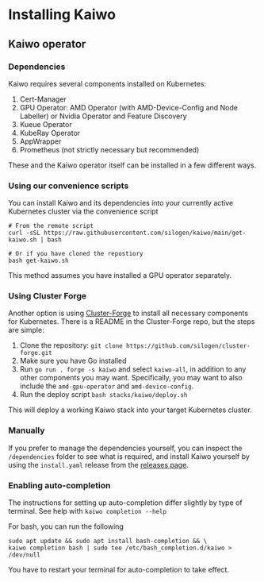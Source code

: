 # Installing Kaiwo

## Kaiwo operator

### Dependencies

Kaiwo requires several components installed on Kubernetes:

1. Cert-Manager
2. GPU Operator: AMD Operator (with AMD-Device-Config and Node Labeller) or Nvidia Operator and Feature Discovery
3. Kueue Operator
4. KubeRay Operator
5. AppWrapper
6. Prometheus (not strictly necessary but recommended)

These and the Kaiwo operator itself can be installed in a few different ways.

### Using our convenience scripts

You can install Kaiwo and its dependencies into your currently active Kubernetes cluster via the convenience script

```
# From the remote script
curl -sSL https://raw.githubusercontent.com/silogen/kaiwo/main/get-kaiwo.sh | bash

# Or if you have cloned the repostiory
bash get-kaiwo.sh
```

This method assumes you have installed a GPU operator separately.

### Using Cluster Forge

Another option is using [Cluster-Forge](https://github.com/silogen/cluster-forge) to install all necessary components for Kubernetes. There is a README in the Cluster-Forge repo, but the steps are simple:

1. Clone the repository: `git clone https://github.com/silogen/cluster-forge.git`
2. Make sure you have Go installed
3. Run `go run . forge -s kaiwo` and select `kaiwo-all`, in addition to any other components you may want. Specifically, you may want to also include the `amd-gpu-operator` and `amd-device-config`.
4. Run the deploy script `bash stacks/kaiwo/deploy.sh`

This will deploy a working Kaiwo stack into your target Kubernetes cluster.

### Manually

If you prefer to manage the dependencies yourself, you can inspect the `/dependencies` folder to see what is required, and install Kaiwo yourself by using the `install.yaml` release from the [releases page](https://github.com/silogen/kaiwo/releases).

### Enabling auto-completion

The instructions for setting up auto-completion differ slightly by type of terminal. See help with `kaiwo completion --help`

For bash, you can run the following

```
sudo apt update && sudo apt install bash-completion && \
kaiwo completion bash | sudo tee /etc/bash_completion.d/kaiwo > /dev/null
```

You have to restart your terminal for auto-completion to take effect.